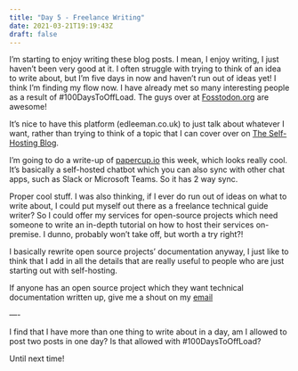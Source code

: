 ```yaml
---
title: "Day 5 - Freelance Writing"
date: 2021-03-21T19:19:43Z
draft: false
---
```


I’m starting to enjoy writing these blog posts. I mean, I enjoy writing, I just haven’t been very good at it. I often struggle with trying to think of an idea to write about, but I’m five days in now and haven’t run out of ideas yet! I think I’m finding my flow now. I have already met so many interesting people as a result of #100DaysToOffLoad. The guys over at [Fosstodon.org](https://fosstodon.org) are awesome! 

It’s nice to have this platform (edleeman.co.uk) to just talk about whatever I want, rather than trying to think of a topic that I can cover over on [The Self-Hosting Blog](https://theselfhostingblog.com). 

I’m going to do a write-up of [papercup.io](https://papercup.io) this week, which looks really cool. It’s basically a self-hosted chatbot which you can also sync with other chat apps, such as Slack or Microsoft Teams. So it has 2 way sync.

Proper cool stuff. I was also thinking, if I ever do run out of ideas on what to write about, I could put myself out there as a freelance technical guide writer? So I could offer my services for open-source projects which need someone to write an in-depth tutorial on how to host their services on-premise. I dunno, probably won’t take off, but worth a try right?!

I basically rewrite open source projects’ documentation anyway, I just like to think that I add in all the details that are really useful to people who are just starting out with self-hosting.

If anyone has an open source project which they want technical documentation written up, give me a shout on my [email](mailto:ed@theselfhostingblog.com) 

—-

I find that I have more than one thing to write about in a day, am I allowed to post two posts in one day? Is that allowed with #100DaysToOffLoad?

Until next time!

